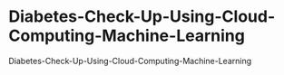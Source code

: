 # Diabetes-Check-Up-Using-Cloud-Computing-Machine-Learning
Diabetes-Check-Up-Using-Cloud-Computing-Machine-Learning
